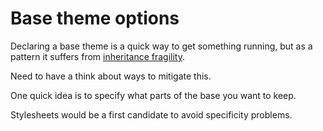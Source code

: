Base theme options
==================

Declaring a base theme is a quick way to get something running, but as a pattern it suffers from [inheritance fragility](https://en.wikipedia.org/wiki/Fragile_base_class).

Need to have a think about ways to mitigate this.

One quick idea is to specify what parts of the base you want to keep.

Stylesheets would be a first candidate to avoid specificity problems.


